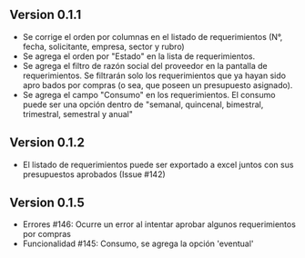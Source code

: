 ## Version 0.1.1 

* Se corrige el orden por columnas en el listado de requerimientos (N°, fecha, solicitante, empresa, sector y rubro) 
* Se agrega el orden por "Estado" en la lista de requerimientos. 
* Se agrega el filtro de razón social del proveedor en la pantalla de requerimientos.  Se filtrarán solo los requerimientos que ya hayan sido apro    bados por compras (o sea, que poseen un presupuesto asignado). 
* Se agrega el campo "Consumo" en los requerimientos.  El consumo puede ser una opción dentro de "semanal, quincenal, bimestral, trimestral, semestral y anual" 

## Version 0.1.2

* El listado de requerimientos puede ser exportado a excel juntos con sus presupuestos aprobados (Issue #142)

## Version 0.1.5

* Errores #146: Ocurre un error al intentar aprobar algunos requerimientos por compras
* Funcionalidad #145: Consumo, se agrega la opción 'eventual'
